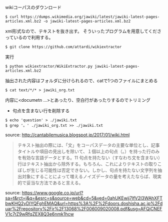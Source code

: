wikiコーパスのダウンロード

```
$ curl https://dumps.wikimedia.org/jawiki/latest/jawiki-latest-pages-articles.xml.bz2 -o jawiki-latest-pages-articles.xml.bz2
```

xml形式なので、テキストを抜き出す。
そういったプログラムを用意してくださっているので利用する。

```
$ git clone https://github.com/attardi/wikiextractor
```

実行

```
$ python wikiextractor/WikiExtractor.py jawiki-latest-pages-articles.xml.bz2
```

抽出された内容はフォルダに分けられるので、catで1つのファイルにまとめる

```
$ cat text/*/* > jawiki_org.txt
```

内容に<documetn ...>とあったり、空白行があったりするのでトリミング

+ 句点を含まない行を削除する

```
$ echo 'question' > ./jawiki.txt
$ grep '。' ./jawiki_org.txt >> ./jawiki.txt
```

source: http://cantabilemusica.blogspot.jp/2017/01/wiki.html


> テキスト抽出の際には、「文」をコーパスデータの主要な単位とし、記事タイトルや項目の見出しを除いて、１個以上の句点（。）を持った行のみを有効な言語データとする。11 句点を持たない（すなわち文を含まない）行はテキスト抽出から除外する。もちろん、これによりテキストの取りこぼしが生じる可能性は否定できない。しかし、句点を持たない文字列を抽出対象にすることによって増えるノイズデータの量を考えたならば、現実的で妥当な方法であると言える。


source: https://www.google.co.jp/url?sa=t&rct=j&q=&esrc=s&source=web&cd=5&ved=0ahUKEwij7IfV2I3WAhXFTbwKHQ2yDIYQFghEMAQ&url=https%3A%2F%2Fdoors.doshisha.ac.jp%2Fduar%2Frepository%2Fir%2F13068%2F006009020008.pdf&usg=AFQjCNEFV1c7rZ9wRfqZEX8Q3e6nmk1hcw

